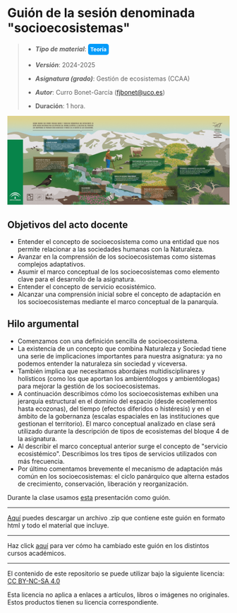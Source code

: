 # Guión de la sesión denominada "socioecosistemas"

> + **_Tipo de material_**: <span style="display: inline-block; font-size: 12px; color: white; background-color: #029BF9; border-radius: 5px; padding: 5px; font-weight: bold;"> Teoría</span>
> + **_Versión_**: 2024-2025
>
> +  **_Asignatura (grado)_**: Gestión de ecosistemas (CCAA)
>
> + **_Autor_**: Curro Bonet-García (fjbonet@uco.es)
>
> + **Duración**: 1 hora.

![portada](https://github.com/aprendiendo-cosas/Te_socioecosistemas_gesteco_ccaa/blob/2024_2025/imagenes/portada.jpg?raw=true)



## Objetivos del acto docente

+ Entender el concepto de socioecosistema como una entidad que nos permite relacionar a las sociedades humanas con la Naturaleza.
+ Avanzar en la comprensión de los socioecosistemas como sistemas complejos adaptativos.
+ Asumir el marco conceptual de los socioecosistemas como elemento clave para el desarrollo de la asignatura.
+ Entender el concepto de servicio ecosistémico.
+ Alcanzar una comprensión inicial sobre el concepto de adaptación en los socioecosistemas mediante el marco conceptual de la panarquía.


## Hilo argumental

+ Comenzamos con una definición sencilla de socioecosistema. 
+ La existencia de un concepto que combina Naturaleza y Sociedad tiene una serie de implicaciones importantes para nuestra asignatura: ya no podemos entender la naturaleza sin sociedad y viceversa.
+ También implica que necesitamos abordajes multidisciplinares y holísticos (como los que aportan los ambientólogos y ambientólogas) para mejorar la gestión de los socioecosistemas.
+ A continuación describimos cómo los socioecosistemas exhiben una jerarquía estructural en el dominio del espacio (desde ecoelementos hasta ecozonas), del tiempo (efectos diferidos o histéresis) y en el ámbito de la gobernanza (escalas espaciales en las instituciones que gestionan el territorio). El marco conceptual analizado en clase será utilizado durante la descripción de tipos de ecosistemas del bloque 4 de la asignatura.
+ Al describir el marco conceptual anterior surge el concepto de "servicio ecosistémico". Describimos los tres tipos de servicios utilizados con más frecuencia.
+ Por último comentamos brevemente el mecanismo de adaptación más común en los socioecosistemas: el ciclo panárquico que alterna estados de crecimiento, conservación, liberación y reorganización.



Durante la clase usamos [esta](https://github.com/aprendiendo-cosas/Te_socioecosistemas_gesteco_ccaa/blob/2024_2025/presentacion/socioecosistemas.pptx) presentación como guión.





****

[Aquí](https://github.com/aprendiendo-cosas/Te_socioecosistemas_gesteco_ccaa/archive/refs/tags/2024_2025.zip) puedes descargar un archivo .zip que contiene este guión en formato html y todo el material que incluye.

****
Haz click [aquí](https://github.com/aprendiendo-cosas/Te_socioecosistemas_gesteco_ccaa/releases) para ver cómo ha cambiado este guión en los distintos cursos académicos.

****
 <p xmlns:cc="http://creativecommons.org/ns#" >El contenido de este repositorio se puede utilizar bajo la siguiente licencia:  <a  href="https://creativecommons.org/licenses/by-nc-sa/4.0/?ref=chooser-v1"  target="_blank" rel="license noopener noreferrer"  style="display:inline-block;">CC BY-NC-SA 4.0<img  style="height:22px!important;margin-left:3px;vertical-align:text-bottom;"   src="https://mirrors.creativecommons.org/presskit/icons/cc.svg?ref=chooser-v1"  alt=""><img  style="height:22px!important;margin-left:3px;vertical-align:text-bottom;"   src="https://mirrors.creativecommons.org/presskit/icons/by.svg?ref=chooser-v1"  alt=""><img  style="height:22px!important;margin-left:3px;vertical-align:text-bottom;"   src="https://mirrors.creativecommons.org/presskit/icons/nc.svg?ref=chooser-v1"  alt=""><img  style="height:22px!important;margin-left:3px;vertical-align:text-bottom;"   src="https://mirrors.creativecommons.org/presskit/icons/sa.svg?ref=chooser-v1"  alt=""></a></p> 

<p>Esta licencia no aplica a enlaces a artículos, libros o imágenes no originales. Estos productos tienen su licencia correspondiente.</p>



